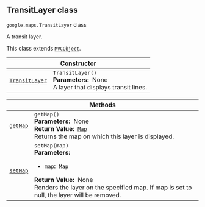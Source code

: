 
<h2 id="TransitLayer">TransitLayer class</h2>
<p>
<code><span itemprop="path">google.maps</span>.<span itemprop="name">TransitLayer</span></code>
class
</p>
<p>A transit layer.</p>
<p>This class extends
<code><a href="MVCObject.md">MVCObject</a></code>.
</p>
<div class="devsite-table-wrapper"><table class="constructors responsive" summary="class TransitLayer - Constructor">
<thead>
<tr><th colspan="2" id="TransitLayer.constructor">Constructor</th>
</tr></thead>
<tbody>
<tr>
<td><code><a class="secret-link" href="#TransitLayer.constructor"><span>TransitLayer</span></a></code></td>
<td><div><code>TransitLayer()</code></div>
<div class="desc"><strong>Parameters:</strong>&nbsp; None</div>
<div class="desc">A layer that displays transit lines.</div></td>
</tr>
</tbody>
</table></div>
<div class="devsite-table-wrapper"><table class="methods responsive" summary="class TransitLayer - Methods">
<thead>
<tr><th colspan="2">Methods</th>
</tr></thead>
<tbody>
<tr id="TransitLayer.getMap">
<td itemprop="property"><code><a class="secret-link" href="#TransitLayer.getMap"><span>getMap</span></a></code></td>
<td><div><code>getMap()</code></div>
<div class="desc"><strong>Parameters:</strong>&nbsp; None</div>
<div class="desc"><strong>Return Value:</strong>&nbsp; <code><a href="Map.md">Map</a></code></div>
<div class="desc">Returns the map on which this layer is displayed.</div></td>
</tr>
<tr id="TransitLayer.setMap">
<td itemprop="property"><code><a class="secret-link" href="#TransitLayer.setMap"><span>setMap</span></a></code></td>
<td><div><code>setMap(map)</code></div>
<div class="desc"><strong>Parameters:</strong>&nbsp; <ul>
<li><code>map</code>:&nbsp; <code><a href="Map.md">Map</a></code></li>
</ul></div>
<div class="desc"><strong>Return Value:</strong>&nbsp; None</div>
<div class="desc">Renders the layer on the specified map. If map is set to null, the layer will be removed.</div></td>
</tr>
</tbody>
</table></div>
<script src="replace_links.js"></script>
